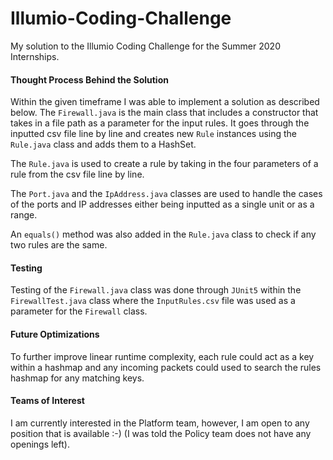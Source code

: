 # Illumio-Coding-Challenge
My solution to the Illumio Coding Challenge for the Summer 2020 Internships.

#### Thought Process Behind the Solution

Within the given timeframe I was able to implement a solution as described below. The `Firewall.java` is the main class that includes a constructor that takes in a file path as a parameter for the input rules.
It goes through the inputted csv file line by line and creates new `Rule` instances using the `Rule.java` class and adds them to 
a HashSet.

The `Rule.java` is used to create a rule by taking in the four parameters of a rule from the csv file line by line. 

The `Port.java` and the `IpAddress.java` classes are used to handle the cases of the ports and IP addresses either being inputted as a single 
unit or as a range. 

An `equals()` method was also added in the `Rule.java` class to check if any two rules are the same.

#### Testing

Testing of the `Firewall.java` class was done through `JUnit5` within the `FirewallTest.java` class where the `InputRules.csv` file was used as a parameter for the `Firewall` class.

#### Future Optimizations

To further improve linear runtime complexity, each rule could act as a key within a hashmap and any incoming packets could used to search the 
rules hashmap for any matching keys. 

#### Teams of Interest

I am currently interested in the Platform team, however, I am open to any position that is available :-) 
(I was told the Policy team does not have any openings left).
